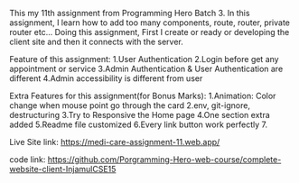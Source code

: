 This my 11th assignment from Programming Hero Batch 3.
In this assignment, I learn how to add too many components, route, router, private router etc...
Doing this assignment, First I create or ready or developing the client site and then it connects with the server.

Feature of this assignment:
1.User Authentication
2.Login before get any appointment or service
3.Admin Authentication & User Authentication are different
4.Admin accessibility is different from user

Extra Features for this assignment(for Bonus Marks):
1.Animation: Color change when mouse point go through the card
2.env, git-ignore, destructuring
3.Try to Responsive the Home page
4.One section extra added
5.Readme file customized
6.Every link button work perfectly
7.

Live Site link: https://medi-care-assignment-11.web.app/

code link: https://github.com/Porgramming-Hero-web-course/complete-website-client-InjamulCSE15